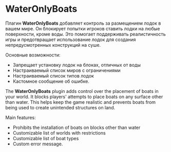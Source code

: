 # WaterOnlyBoats  


Плагин **WaterOnlyBoats** добавляет контроль за размещением лодок в вашем мире. Он блокирует попытки игроков ставить лодки на любые поверхности, кроме воды. Это помогает поддерживать реалистичность игры и предотвращает использование лодок для создания непредусмотренных конструкций на суше.

Основные возможности:
* Запрещает установку лодок на блоках, отличных от воды
* Настраиваемый список миров с ограничениями
* Настраиваемый список типов лодок
* Кастомное сообщение об ошибке.


The **WaterOnlyBoats** plugin adds control over the placement of boats in your world. It blocks players' attempts to place boats on any surface other than water. This helps keep the game realistic and prevents boats from being used to create unintended structures on land.

Main features:
* Prohibits the installation of boats on blocks other than water
* Customizable list of worlds with restrictions
* Customizable list of boat types
* Custom error message.
